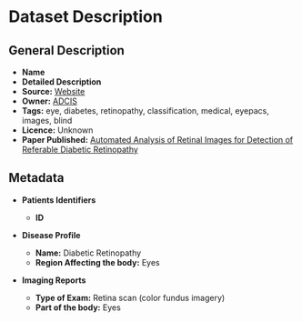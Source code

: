# Dataset Description

## General Description

* **Name**
* **Detailed Description** 
* **Source:** [Website](http://www.adcis.net/en/third-party/messidor2/)
* **Owner:** [ADCIS](http://www.adcis.net/en/third-party/messidor2/)
* **Tags:** eye, diabetes, retinopathy, classification, medical, eyepacs, images, blind
* **Licence:** Unknown
* **Paper Published:** [Automated Analysis of Retinal Images for Detection of Referable Diabetic Retinopathy](https://doi.org/10.1001/jamaophthalmol.2013.1743)

## Metadata

* **Patients Identifiers**
  * **ID**

* **Disease Profile**
  * **Name:** Diabetic Retinopathy
  * **Region Affecting the body:** Eyes

* **Imaging Reports**
  * **Type of Exam:** Retina scan (color fundus imagery)
  * **Part of the body:** Eyes